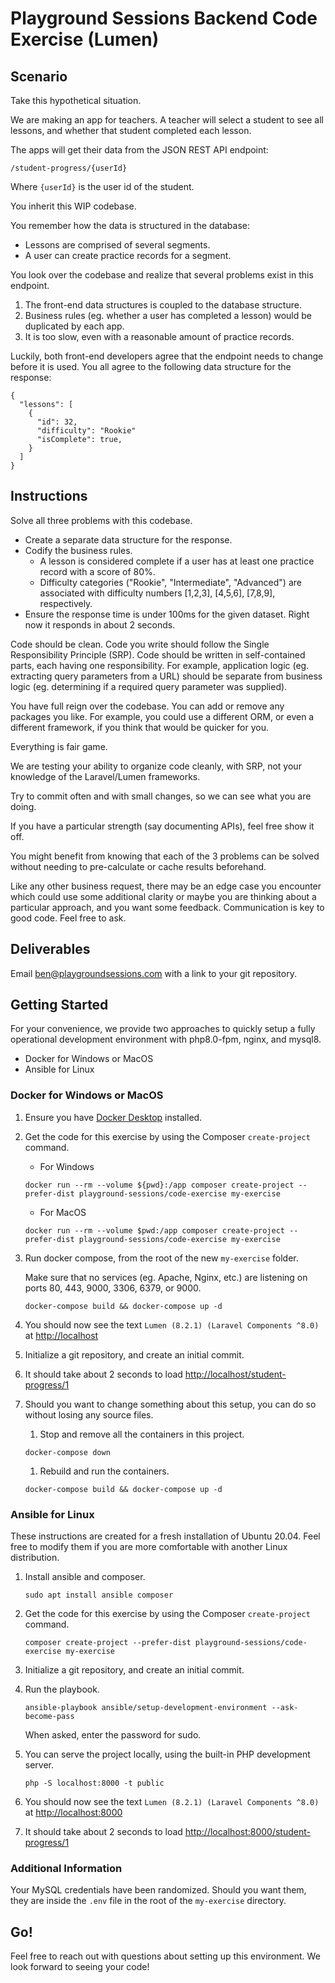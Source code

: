 # Playground Sessions Backend Code Exercise (Lumen)

## Scenario
Take this hypothetical situation.

We are making an app for teachers.
A teacher will select a student to see all lessons, and whether that student completed each lesson.

The apps will get their data from the JSON REST API endpoint:

```
/student-progress/{userId}
```

Where `{userId}` is the user id of the student.

You inherit this WIP codebase.

You remember how the data is structured in the database:
- Lessons are comprised of several segments.
- A user can create practice records for a segment.

You look over the codebase and realize that several problems exist in this endpoint.
1. The front-end data structures is coupled to the database structure.
1. Business rules (eg. whether a user has completed a lesson) would be duplicated by each app.
1. It is too slow, even with a reasonable amount of practice records.

Luckily, both front-end developers agree that the endpoint needs to change before it is used.
You all agree to the following data structure for the response:

```
{
  "lessons": [
    {
      "id": 32,
      "difficulty": "Rookie"
      "isComplete": true,
    }
  ]
}
```

## Instructions

Solve all three problems with this codebase.

- Create a separate data structure for the response.
- Codify the business rules.
  - A lesson is considered complete if a user has at least one practice record
with a score of 80%.
  - Difficulty categories ("Rookie", "Intermediate", "Advanced") are associated with difficulty numbers
    [1,2,3], [4,5,6], [7,8,9], respectively.
- Ensure the response time is under 100ms for the given dataset.  Right now it responds in about 2 seconds.

Code should be clean.
Code you write should follow the Single Responsibility Principle (SRP).
Code should be written in self-contained parts, each having one responsibility.
For example, application logic (eg. extracting query parameters from a URL)
should be separate from business logic (eg. determining if a required query parameter was supplied).

You have full reign over the codebase. You can add or remove any packages you like. 
For example, you could use a different ORM, or even a different framework, if you think that would be quicker for you.

Everything is fair game.

We are testing your ability to organize code cleanly, with SRP, not your knowledge of the Laravel/Lumen frameworks.

Try to commit often and with small changes, so we can see what you are doing.

If you have a particular strength (say documenting APIs), feel free show it off.

You might benefit from knowing that each of the 3 problems can be solved without 
needing to pre-calculate or cache results beforehand.

Like any other business request, there may be an edge case you encounter which could use some additional clarity
or maybe you are thinking about a particular approach, and you want some feedback.  Communication is key to good code.
Feel free to ask.

## Deliverables

Email ben@playgroundsessions.com with a link to your git repository.

## Getting Started

For your convenience,
we provide two approaches to quickly setup a fully operational development environment with php8.0-fpm, nginx, and mysql8.
- Docker for Windows or MacOS
- Ansible for Linux

### Docker for Windows or MacOS

1. Ensure you have [Docker Desktop](https://www.docker.com/products/docker-desktop) installed.
   
1. Get the code for this exercise by using the Composer `create-project` command.
   
   - For Windows
   ```
   docker run --rm --volume ${pwd}:/app composer create-project --prefer-dist playground-sessions/code-exercise my-exercise
   ```
   - For MacOS
   ```
   docker run --rm --volume $pwd:/app composer create-project --prefer-dist playground-sessions/code-exercise my-exercise
   ```

1. Run docker compose, from the root of the new `my-exercise` folder.

   Make sure that no services (eg. Apache, Nginx, etc.) are listening on ports 80, 443, 9000, 3306, 6379, or 9000.
   ```
   docker-compose build && docker-compose up -d
   ``` 

1. You should now see the text `Lumen (8.2.1) (Laravel Components ^8.0)` at [http://localhost](http://localhost)

1. Initialize a git repository, and create an initial commit.

1. It should take about 2 seconds to load [http://localhost/student-progress/1](http://localhost/student-progress/1)
   
1. Should you want to change something about this setup, you can do so without losing any source files.
   1. Stop and remove all the containers in this project.
   ```
   docker-compose down
   ```
   1. Rebuild and run the containers.
   ```
   docker-compose build && docker-compose up -d
   ```
   
### Ansible for Linux

These instructions are created for a fresh installation of Ubuntu 20.04.
Feel free to modify them if you are more comfortable with another Linux distribution.

1. Install ansible and composer.
   ```
   sudo apt install ansible composer
   ```
   
1. Get the code for this exercise by using the Composer `create-project` command.
   ```
   composer create-project --prefer-dist playground-sessions/code-exercise my-exercise   
   ```

1. Initialize a git repository, and create an initial commit.
   
1. Run the playbook.
   ```
   ansible-playbook ansible/setup-development-environment --ask-become-pass
   ```
   When asked, enter the password for sudo.

1. You can serve the project locally, using the built-in PHP development server.
   ```
   php -S localhost:8000 -t public
   ```

1. You should now see the text `Lumen (8.2.1) (Laravel Components ^8.0)` at [http://localhost:8000](http://localhost:8000)

1. It should take about 2 seconds to load [http://localhost:8000/student-progress/1](http://localhost:8000/student-progress/1)

### Additional Information

Your MySQL credentials have been randomized.  Should you want them, 
they are inside the `.env` file in the root of the `my-exercise` directory.

## Go!

Feel free to reach out with questions about setting up this environment.  We look forward to seeing your code! 
